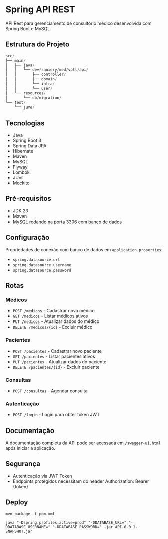 # Spring API REST

API Rest para gerenciamento de consultório médico desenvolvida com Spring Boot e MySQL.

## Estrutura do Projeto

```a
src/
├── main/
│   ├── java/
│   │   └── dev/raniery/med/voll/api/
│   │       ├── controller/
│   │       ├── domain/
│   │       └── infra/
│   │       └── user/
│   └── resources/
│       └── db/migration/
└── test/
    └── java/
```

## Tecnologias

- Java
- Spring Boot 3
- Spring Data JPA
- Hibernate
- Maven
- MySQL
- Flyway
- Lombok
- JUnit
- Mockito

## Pré-requisitos

- JDK 23
- Maven
- MySQL rodando na porta 3306 com banco de dados

## Configuração

Propriedades de conexão com banco de dados em `application.properties`:

- `spring.datasource.url`
- `spring.datasource.username`
- `spring.datasource.password`

## Rotas

### Médicos

- `POST /medicos` - Cadastrar novo médico
- `GET /medicos` - Listar médicos ativos
- `PUT /medicos` - Atualizar dados do médico
- `DELETE /medicos/{id}` - Excluir médico

### Pacientes

- `POST /pacientes` - Cadastrar novo paciente
- `GET /pacientes` - Listar pacientes ativos
- `PUT /pacientes` - Atualizar dados do paciente
- `DELETE /pacientes/{id}` - Excluir paciente

### Consultas

- `POST /consultas` - Agendar consulta

### Autenticação

- `POST /login` - Login para obter token JWT

## Documentação

A documentação completa da API pode ser acessada em `/swagger-ui.html` após iniciar a aplicação.

## Segurança

- Autenticação via JWT Token
- Endpoints protegidos necessitam do header Authorization: Bearer {token}

## Deploy

```shell
mvn package -f pom.xml
```

```shell
java "-Dspring.profiles.active=prod" "-DDATABASE_URL=" "-DDATABASE_USERNAME=" "-DDATABASE_PASSWORD=" -jar API-0.0.1-SNAPSHOT.jar
```
